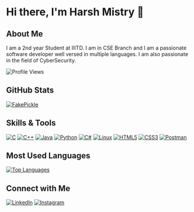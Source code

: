 # Hi there, I'm Harsh Mistry 👋

## About Me
I am a 2nd year Student at IIITD. I am in CSE Branch and I am a passionate software developer well versed in multiple languages.
I am also passionate in the field of CyberSecurity.

![Profile Views](https://hits.seeyoufarm.com/api/count/incr/badge.svg?url=https://github.com/FakePickle)

## GitHub Stats
[![FakePickle](https://github-readme-stats.vercel.app/api?username=FakePickle&show_icons=true&theme=tokyonight&show_icons=true)](https://github.com/FakePickle)

## Skills & Tools
[![C](https://img.shields.io/badge/-C-00599C?style=flat&logo=c&logoColor=white)](https://www.cprogramming.com/)
[![C++](https://img.shields.io/badge/-C++-00599C?style=flat&logo=c%2B%2B&logoColor=white)](https://www.cprogramming.com/)
[![Java](https://img.shields.io/badge/-Java-007396?style=flat&logo=java&logoColor=white)](https://www.java.com/)
[![Python](https://img.shields.io/badge/-Python-3776AB?style=flat&logo=python&logoColor=white)](https://www.python.org/)
[![C#](https://img.shields.io/badge/-C%23-239120?style=flat&logo=c-sharp&logoColor=white)](https://dotnet.microsoft.com/en-us/languages/csharp)
[![Linux](https://img.shields.io/badge/-Linux-FCC624?style=flat&logo=linux&logoColor=black)](https://www.linux.org/)
[![HTML5](https://img.shields.io/badge/-HTML5-E34F26?style=flat&logo=html5&logoColor=white)](https://html.com/)
[![CSS3](https://img.shields.io/badge/-CSS3-1572B6?style=flat&logo=css3&logoColor=white)](https://css3.com/)
[![Postman](https://img.shields.io/badge/-Postman-FF6C37?style=flat&logo=postman&logoColor=white)](https://www.postman.com/)

## Most Used Languages
[![Top Languages](https://github-readme-stats.vercel.app/api/top-langs/?username=FakePickle&layout=compact&theme=tokyonightshow_icons=true)](https://github.com/FakePickle)

## Connect with Me
[![LinkedIn](https://img.shields.io/badge/-LinkedIn-0077B5?style=flat&logo=linkedin&logoColor=white)](https://www.linkedin.com/in/harsh-mistry-977094252/)
[![Instagram](https://img.shields.io/badge/-Instagram-E4405F?style=flat&logo=instagram&logoColor=white)](https://www.instagram.com/ig.hxrsh_1/)
